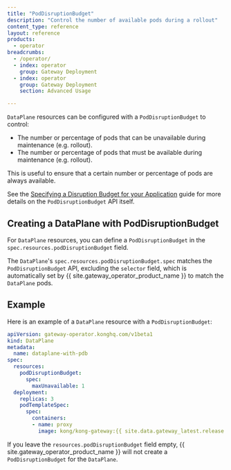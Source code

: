 ```yaml
---
title: "PodDisruptionBudget"
description: "Control the number of available pods during a rollout"
content_type: reference
layout: reference
products:
  - operator
breadcrumbs:
  - /operator/
  - index: operator
    group: Gateway Deployment
  - index: operator
    group: Gateway Deployment
    section: Advanced Usage

---
```


`DataPlane` resources can be configured with a `PodDisruptionBudget` to control:

- The number or percentage of pods that can be unavailable during maintenance (e.g. rollout).
- The number or percentage of pods that must be available during maintenance (e.g. rollout).

This is useful to ensure that a certain number or percentage of pods are always available.

See the [Specifying a Disruption Budget for your Application](https://kubernetes.io/docs/tasks/run-application/configure-pdb/) guide
for more details on the `PodDisruptionBudget` API itself.

## Creating a DataPlane with PodDisruptionBudget

For `DataPlane` resources, you can define a `PodDisruptionBudget` in the `spec.resources.podDisruptionBudget` field.

The `DataPlane`'s `spec.resources.podDisruptionBudget.spec` matches the `PodDisruptionBudget` API, excluding the `selector` field, which is automatically set by {{ site.gateway_operator_product_name }} to match the `DataPlane` pods.

## Example

Here is an example of a `DataPlane` resource with a `PodDisruptionBudget`:

```yaml
apiVersion: gateway-operator.konghq.com/v1beta1
kind: DataPlane
metadata:
  name: dataplane-with-pdb
spec:
  resources:
    podDisruptionBudget:
      spec:
        maxUnavailable: 1
  deployment:
    replicas: 3
    podTemplateSpec:
      spec:
        containers:
        - name: proxy
          image: kong/kong-gateway:{{ site.data.gateway_latest.release }}
```

If you leave the `resources.podDisruptionBudget` field empty, {{ site.gateway_operator_product_name }} will not create a `PodDisruptionBudget` for the `DataPlane`.

